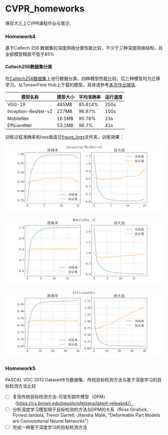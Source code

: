 # CVPR_homeworks
保存大三上CVPR课程作业与笔记.

### Homework4

基于Caltech 256 数据集的深度网络分类性能比较，不少于三种深度网络结构，且全部模型精度不低于85%

#### Caltech256数据集分类

在[Caltech256数据集](https://www.kaggle.com/datasets/jessicali9530/caltech256)上进行数据分类，四种模型性能比较，后三种模型均为迁移学习，从TensorFlow Hub上下载的模型，具体请参考[本次作业报告](https://github.com/wty-yy/LaTex-Projects/blob/main/CVPR/hw4/CVPR4.pdf).

| 模型名称            | 模型大小 | 平均准确率 | 运行速度 |
| ------------------- | -------- | ---------- | -------- |
| VGG-19              | 485MB    | 85.814%    | 250s     |
| Inception-ResNet-v2 | 227MB    | 96.97%     | 100s     |
| MoblieNet           | 16.5MB   | 95.76%     | 23s      |
| EfficientNet        | 53.1MB   | 96.7%      | 41s      |

训练过程准确率和loss值请见[figure_logs](./code/hw4/figure_logs)文件夹，训练效果：

![inception_resnet_v2](./code/hw4/figure_logs/inception_resnet_v2.png)

![mobilenet_v2](./code/hw4/figure_logs/mobilenet_v2.png)

![efficientnet_dropout](./code/hw4/figure_logs/efficientnet_dropout.png)

### Homework5

PASCAL VOC 2012 Dataset作为数据集，传统目标检测方法与基于深度学习的目标检测方法比较

- [ ] 复现传统目标检测方法-可变形部件模型（DPM）（https://cs.brown.edu/people/pfelzens/latent-release4/）
- [ ] 分析深度学习模型用于目标检测的方法与DPM的关系（Ross Girshick, Forrest Iandola, Trevor Darrell, Jitendra Malik, “Deformable Part Models are Convolutional Neural Networks”）
- [ ] 完成一种基于深度学习的目标检测方法
